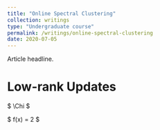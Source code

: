 ```yaml
---
title: "Online Spectral Clustering"
collection: writings
type: "Undergraduate course"
permalink: /writings/online-spectral-clustering
date: 2020-07-05
---
```


Article headline.

Low-rank Updates
======

$ \Chi $

$ f(x) = 2 $ 
